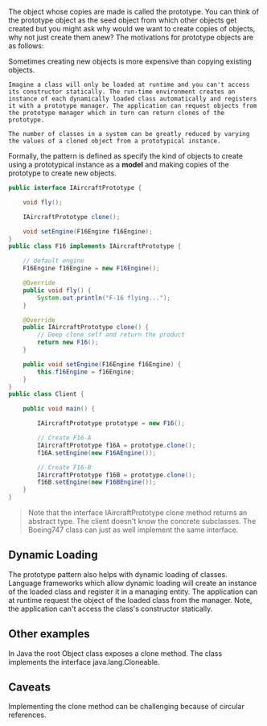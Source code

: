 The object whose copies are made is called the prototype. You can think of the prototype object as the seed object from which other objects get created but you might ask why would we want to create copies of objects, why not just create them anew? The motivations for prototype objects are as follows:

Sometimes creating new objects is more expensive than copying existing objects.

    Imagine a class will only be loaded at runtime and you can't access its constructor statically. The run-time environment creates an instance of each dynamically loaded class automatically and registers it with a prototype manager. The application can request objects from the prototype manager which in turn can return clones of the prototype.

    The number of classes in a system can be greatly reduced by varying the values of a cloned object from a prototypical instance.

Formally, the pattern is defined as specify the kind of objects to create using a prototypical instance as a **model** and making copies of the prototype to create new objects.

```java
public interface IAircraftPrototype {

    void fly();

    IAircraftPrototype clone();

    void setEngine(F16Engine f16Engine);
}
public class F16 implements IAircraftPrototype {

    // default engine
    F16Engine f16Engine = new F16Engine();

    @Override
    public void fly() {
        System.out.println("F-16 flying...");
    }

    @Override
    public IAircraftPrototype clone() {
        // Deep clone self and return the product
        return new F16();
    }

    public void setEngine(F16Engine f16Engine) {
        this.f16Engine = f16Engine;
    }
}
public class Client {

    public void main() {

        IAircraftPrototype prototype = new F16();

        // Create F16-A
        IAircraftPrototype f16A = prototype.clone();
        f16A.setEngine(new F16AEngine());

        // Create F16-B
        IAircraftPrototype f16B = prototype.clone();
        f16B.setEngine(new F16BEngine());
    }
}
```

> Note that the interface IAircraftPrototype clone method returns an abstract type. The client doesn't know the concrete subclasses. The Boeing747 class can just as well implement the same interface.


## Dynamic Loading

The prototype pattern also helps with dynamic loading of classes. Language frameworks which allow dynamic loading will create an instance of the loaded class and register it in a managing entity. The application can at runtime request the object of the loaded class from the manager. Note, the application can't access the class's constructor statically.
## Other examples

In Java the root Object class exposes a clone method. The class implements the interface java.lang.Cloneable.

## Caveats
Implementing the clone method can be challenging because of circular references.

